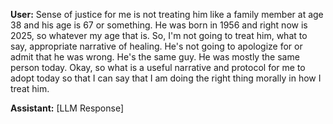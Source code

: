 **User:**
Sense of justice for me is not treating him like a family member at age 38 and his age is 67 or something. He was born in 1956 and right now is 2025, so whatever my age that is. So, I'm not going to treat him, what to say, appropriate narrative of healing. He's not going to apologize for or admit that he was wrong. He's the same guy. He was mostly the same person today. Okay, so what is a useful narrative and protocol for me to adopt today so that I can say that I am doing the right thing morally in how I treat him.

**Assistant:**
[LLM Response]

